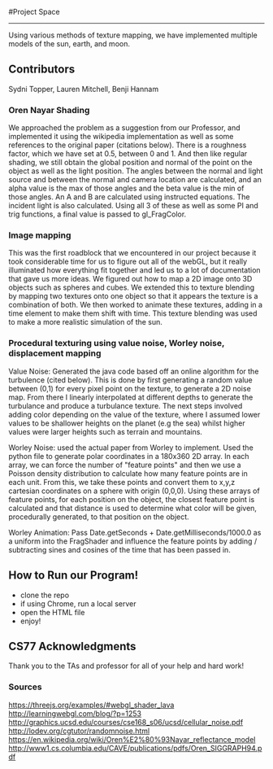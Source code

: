 #Project Space
___

Using various methods of texture mapping, we have implemented multiple models of the sun, earth, and moon.


## Contributors
Sydni Topper, Lauren Mitchell, Benji Hannam

### Oren Nayar Shading

We approached the problem as a suggestion from our Professor, and implemented it using the wikipedia implementation as well as some references to the original paper (citations below). There is a roughness factor, which we have set at 0.5, between 0 and 1. And then like regular shading, we still obtain the global position and normal of the point on the object as well as the light position. The angles between the normal and light source and between the normal and camera location are calculated, and an alpha value is the max of those angles and the beta value is the min of those angles. An A and B are calculated using instructed equations. The incident light is also calculated. Using all 3 of these as well as some PI and trig functions, a final value is passed to gl_FragColor.

### Image mapping

This was the first roadblock that we encountered in our project because it took considerable time for us to figure out all of the webGL, but it really illuminated how everything fit together and led us to a lot of documentation that gave us more ideas. We figured out how to map a 2D image onto 3D objects such as spheres and cubes. We extended this to texture blending by mapping two textures onto one object so that it appears the texture is a combination of both. We then worked to animate these textures, adding in a time element to make them shift with time. This texture blending was used to make a more realistic simulation of the sun. 

### Procedural texturing using value noise, Worley noise, displacement mapping

Value Noise: Generated the java code based off an online algorithm for the turbulence (cited below). This is done by first generating a random value between (0,1) for every pixel point on the texture, to generate a 2D noise map. From there I linearly interpolated at different depths to generate the turbulance and produce a turbulance texture. The next steps involved adding color depending on the value of the texture, where I assumed lower values to be shallower heights on the planet (e.g the sea) whilst higher values were larger heights such as terrain and mountains. 

Worley Noise: used the actual paper from Worley to implement. Used the python file to generate polar coordinates in a 180x360 2D array. In each array, we can force the number of "feature points" and then we use a Poisson density distribution to calculate how many feature points are in each unit. From this, we take these points and convert them to x,y,z cartesian coordinates on a sphere with origin (0,0,0). Using these arrays of feature points, for each position on the object, the closest feature point is calculated and that distance is used to determine what color will be given, procedurally generated, to that position on the object.

Worley Animation: Pass Date.getSeconds + Date.getMilliseconds/1000.0 as a uniform into the FragShader and influence the feature points by adding / subtracting sines and cosines of the time that has been passed in.

## How to Run our Program!
- clone the repo
- if using Chrome, run a local server
- open the HTML file
- enjoy!

## CS77 Acknowledgments

Thank you to the TAs and professor for all of your help and hard work!

### Sources

https://threejs.org/examples/#webgl_shader_lava
http://learningwebgl.com/blog/?p=1253
http://graphics.ucsd.edu/courses/cse168_s06/ucsd/cellular_noise.pdf
http://lodev.org/cgtutor/randomnoise.html
https://en.wikipedia.org/wiki/Oren%E2%80%93Nayar_reflectance_model
http://www1.cs.columbia.edu/CAVE/publications/pdfs/Oren_SIGGRAPH94.pdf

